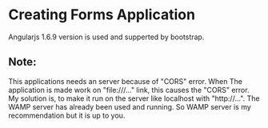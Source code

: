 # Creating Forms Application
Angularjs 1.6.9 version is used and supperted by bootstrap.

## Note:
This applications needs an server because of "CORS" error. When The application is made work on "file:///..." link, this causes the "CORS" error. My solution is, to make it run on the server like localhost with "http://...". The WAMP server has already been used and running. So WAMP server is my recommendation but it is up to you.

